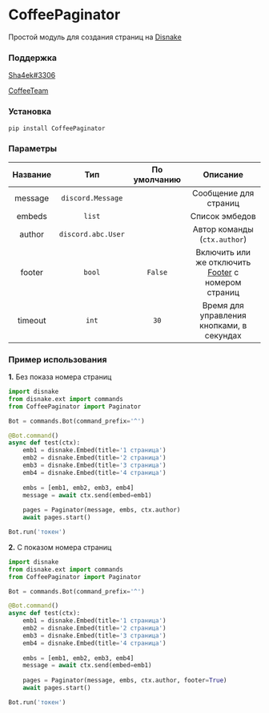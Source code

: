 # CoffeePaginator
Простой модуль для создания страниц на [Disnake](https://github.com/EQUENOS/disnake)

### Поддержка
[Sha4ek#3306](https://discord.com/users/546502974499717122)

[CoffeeTeam](https://discord.gg/XFZeyJA8uv)

### Установка
```py
pip install CoffeePaginator
```

### Параметры

| Название | Тип | По умолчанию | Описание |
|:-:|:-:|:-:|:-:|
| message | `discord.Message` | | Сообщение для страниц |
| embeds | `list` | | Список эмбедов |
| author | `discord.abc.User` | | Автор команды (`ctx.author`) |
| footer | `bool` | `False` | Включить или же отключить [Footer](https://disnake.readthedocs.io/en/latest/api.html?#disnake.Embed.footer) с номером страниц |
| timeout | `int` | `30` | Время для управления кнопками, в секундах |

### Пример использования

**1.** Без показа номера страниц

```py
import disnake
from disnake.ext import commands
from CoffeePaginator import Paginator

Bot = commands.Bot(command_prefix='^')

@Bot.command()
async def test(ctx):
    emb1 = disnake.Embed(title='1 страница')
    emb2 = disnake.Embed(title='2 страница')
    emb3 = disnake.Embed(title='3 страница')
    emb4 = disnake.Embed(title='4 страница')
    
    embs = [emb1, emb2, emb3, emb4]
    message = await ctx.send(embed=emb1)
    
    pages = Paginator(message, embs, ctx.author)
    await pages.start()

Bot.run('токен')
```

**2.** С показом номера страниц

```py
import disnake
from disnake.ext import commands
from CoffeePaginator import Paginator

Bot = commands.Bot(command_prefix='^')

@Bot.command()
async def test(ctx):
    emb1 = disnake.Embed(title='1 страница')
    emb2 = disnake.Embed(title='2 страница')
    emb3 = disnake.Embed(title='3 страница')
    emb4 = disnake.Embed(title='4 страница')
    
    embs = [emb1, emb2, emb3, emb4]
    message = await ctx.send(embed=emb1)
    
    pages = Paginator(message, embs, ctx.author, footer=True)
    await pages.start()

Bot.run('токен')
```
